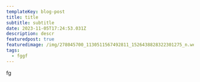 ```yaml
---
templateKey: blog-post
title: title
subtitle: subtitle
date: 2023-11-05T17:24:53.031Z
description: descr
featuredpost: true
featuredimage: /img/278045700_1130511567492811_1526438828322301275_n.webp
tags:
  - fggf
---
```

f﻿g
